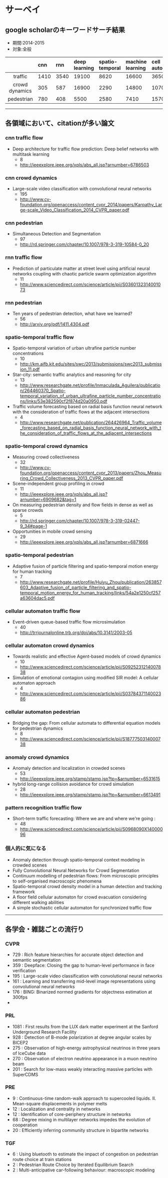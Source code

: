 # サーベイ
## google scholarのキーワードサーチ結果
- 期間:2014-2015
- 対象:全般

|                | cnn  | rnn  | deep learning | spatio-temporal | machine learning | cell automaton | agent simulation | anomaly | time series | pattern recognition |
| :-:            | :--- | :-   | :-            | :-              | :-               | :-             | :-               | :-      | :-          | :-                  |
| traffic        | 1410 | 3540 | 19100         | 8620            | 16600            | 3650           | 16000            | 12600   | 57800       | 17200               |
| crowd dynamics | 305  | 587  | 16900         | 2290            | 14800            | 1070           | 6090             | 4340    | 17500       |                     |
| pedestrian     | 780  | 408  | 5500          | 2580            | 7410             | 1570           | 2910             | 1560    | 17800       |                     |

 *** 
 
## 各領域において、citationが多い論文
### cnn traffic flow
- Deep architecture for traffic flow prediction: Deep belief networks with multitask learning
	- 8
	- http://ieeexplore.ieee.org/xpls/abs_all.jsp?arnumber=6786503

### cnn crowd dynamics
- Large-scale video classification with convolutional neural networks
	- 195
	- http://www.cv-foundation.org/openaccess/content_cvpr_2014/papers/Karpathy_Large-scale_Video_Classification_2014_CVPR_paper.pdf

### cnn pedestrian
- Simultaneous Detection and Segmentation
	- 97
	- http://rd.springer.com/chapter/10.1007/978-3-319-10584-0_20

### rnn traffic flow	
- Prediction of particulate matter at street level using artificial neural networks coupling with chaotic particle swarm optimization algorithm
	- 11
	- http://www.sciencedirect.com/science/article/pii/S0360132314001073

### rnn pedestrian
- Ten years of pedestrian detection, what have we learned?
	- 56
	- http://arxiv.org/pdf/1411.4304.pdf


### spatio-temporal traffic flow
- Spatio-temporal variation of urban ultrafine particle number concentrations
	- 10
	- http://km.aifb.kit.edu/sites/swc/2013/submissions/swc2013_submission_11.pdf
- Star-city: semantic traffic analytics and reasoning for city
	- 13
	- http://www.researchgate.net/profile/Inmaculada_Aguilera/publication/264460370_Spatio-temporal_variation_of_urban_ultrafine_particle_number_concentrations/links/53e382590cf2f874d20a0950.pdf
- Traffic volume forecasting based on radial basis function neural network with the consideration of traffic flows at the adjacent intersections
	- 4
	- http://www.researchgate.net/publication/264426964_Traffic_volume_forecasting_based_on_radial_basis_function_neural_network_with_the_consideration_of_traffic_flows_at_the_adjacent_intersections

### spatio-temporal crowd dynamics
- Measuring crowd collectiveness
	- 32
	- http://www.cv-foundation.org/openaccess/content_cvpr_2013/papers/Zhou_Measuring_Crowd_Collectiveness_2013_CVPR_paper.pdf
- Scene-independent group profiling in crowd
	- 11
	- http://ieeexplore.ieee.org/xpls/abs_all.jsp?arnumber=6909682&tag=1
- On measuring pedestrian density and flow fields in dense as well as sparse crowds
	- 5
	- http://rd.springer.com/chapter/10.1007/978-3-319-02447-9_34#page-1
- Opportunities in mobile crowd sensing
	- 29
	- http://ieeexplore.ieee.org/xpls/abs_all.jsp?arnumber=6871666

### spatio-temporal pedestrian
- Adaptive fusion of particle filtering and spatio-temporal motion energy for human tracking
	- 7
	- http://www.researchgate.net/profile/Huiyu_Zhou/publication/263857603_Adaptive_fusion_of_particle_filtering_and_spatio-temporal_motion_energy_for_human_tracking/links/54a2e1250cf257a63604dac5.pdf


### cellular automaton traffic flow 
- Event-driven queue-based traffic flow microsimulation
	- 40
	- http://trrjournalonline.trb.org/doi/abs/10.3141/2003-05

### cellular automaton crowd dynamics
- Towards realistic and effective Agent-based models of crowd dynamics
	- 10 
	- http://www.sciencedirect.com/science/article/pii/S0925231214007838
- Simulation of emotional contagion using modified SIR model: A cellular automaton approach
	- 4
	- http://www.sciencedirect.com/science/article/pii/S0378437114002386

### cellular automaton pedestrian
- Bridging the gap: From cellular automata to differential equation models for pedestrian dynamics
	- 8
	- http://www.sciencedirect.com/science/article/pii/S1877750314000738

### anomaly crowd dynamics
- Anomaly detection and localization in crowded scenes
	- 53
	- http://ieeexplore.ieee.org/stamp/stamp.jsp?tp=&arnumber=6531615
- hybrid long-range collision avoidance for crowd simulation 
	- 28
	- http://ieeexplore.ieee.org/stamp/stamp.jsp?tp=&arnumber=6613491


### pattern recognition traffic flow
- Short-term traffic forecasting: Where we are and where we're going : 
	- 48
	- http://www.sciencedirect.com/science/article/pii/S0968090X14000096

### 個人的に気になる
- Anomaly detection through spatio-temporal context modeling in crowded scenes
- Fully Convolutional Neural Networks for Crowd Segmentation
- Continuum modelling of pedestrian flows: From microscopic principles to self-organised macroscopic phenomena
- Spatio-temporal crowd density model in a human detection and tracking framework
- A floor field cellular automaton for crowd evacuation considering different walking abilities
- A simple stochastic cellular automaton for synchronized traffic flow

***

## 各学会・雑誌ごとの流行り
### CVPR
- 729 : Rich feature hierarchies for accurate object detection and semantic segmentation 
- 359 : Deepface: Closing the gap to human-level performance in face verification
- 195 : Large-scale video classification with convolutional neural networks
- 161 : Learning and transferring mid-level image representations using convolutional neural networks
- 176 : BING: Binarized normed gradients for objectness estimation at 300fps
-

### PRL
- 1081 : First results from the LUX dark matter experiment at the Sanford Underground Research Facility
- 928 : Detection of B-mode polarization at degree angular scales by BICEP2
- 275 : Observation of high-energy astrophysical neutrinos in three years of IceCube data
- 270 : Observation of electron neutrino appearance in a muon neutrino beam
- 201 : Search for low-mass weakly interacting massive particles with SuperCDMS

### PRE
- 9 : Continuous-time random-walk approach to supercooled liquids. II. Mean-square displacements in polymer melts
- 12 : Localization and centrality in networks
- 12 : Identification of core-periphery structure in networks
- 68 : Degree mixing in multilayer networks impedes the evolution of cooperation
- 20 : Efficiently inferring community structure in bipartite networks

### TGF
- 6 : Using bluetooth to estimate the impact of congestion on pedestrian route choice at train stations
- 2 : Pedestrian Route Choice by Iterated Equilibrium Search
- 2 : Multi-anticipative car-following behaviour: macroscopic modeling